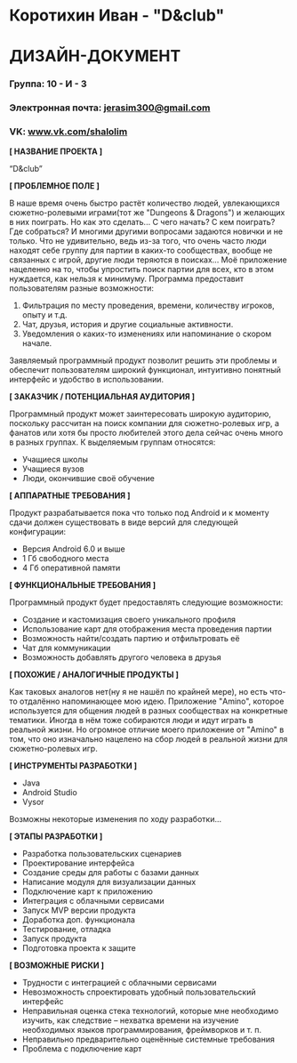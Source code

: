 # Коротихин Иван - "D&club"
# ДИЗАЙН-ДОКУМЕНТ

### Группа: 10 - И - 3
### Электронная почта: jerasim300@gmail.com
### VK: www.vk.com/shalolim


**[ НАЗВАНИЕ ПРОЕКТА ]**

“D&club”

**[ ПРОБЛЕМНОЕ ПОЛЕ ]**

В наше время очень быстро растёт количество людей, увлекающихся сюжетно-ролевыми играми(тот же "Dungeons & Dragons") и желающих в них поиграть. Но как это сделать... С чего начать? С кем поиграть? Где собраться? И многими другими вопросами задаются новички и не только. Что не удивительно, ведь из-за того, что очень часто люди находят себе группу для партии в каких-то сообществах, вообще не связанных с игрой, другие люди теряются в поисках... Моё приложение нацеленно на то, чтобы упростить поиск партии для всех, кто в этом нуждается, как нельзя к минимуму. Программа предоставит пользователям разные возможности:
1) Фильтрация по месту проведения, времени, количеству игроков, опыту и т.д.
2) Чат, друзья, история и другие социальные активности.
3) Уведомления о каких-то изменениях или напоминание о скором начале.

Заявляемый программный продукт позволит решить эти проблемы и обеспечит пользователям широкий функционал, интуитивно понятный интерфейс и удобство в использовании. 

**[ ЗАКАЗЧИК / ПОТЕНЦИАЛЬНАЯ АУДИТОРИЯ ]**

Программный продукт может заинтересовать широкую аудиторию, поскольку рассчитан на поиск компании для сюжетно-ролевых игр, а фанатов или хотя бы просто любителей этого дела сейчас очень много в разных группах. К выделяемым группам относятся:

* Учащиеся школы
* Учащиеся вузов
* Люди, окончившие своё обучение

**[ АППАРАТНЫЕ ТРЕБОВАНИЯ ]** 

Продукт разрабатывается пока что только под Android и к моменту сдачи должен существовать в виде версий для следующей конфигурации:

* Версия Android 6.0 и выше
* 1 Гб свободного места
* 4 Гб оперативной памяти

**[ ФУНКЦИОНАЛЬНЫЕ ТРЕБОВАНИЯ ]**

Программный продукт будет предоставлять следующие возможности:
* Создание и кастомизация своего уникального профиля 
* Использование карт для отображения места проведения партии
* Возможность найти/создать партию и отфильтровать её
* Чат для коммуникации
* Возможность добавлять другого человека в друзья

**[ ПОХОЖИЕ / АНАЛОГИЧНЫЕ ПРОДУКТЫ ]**

Как таковых аналогов нет(ну я не нашёл по крайней мере), но есть что-то отдалённо напоминающее мою идею. Приложение "Amino", которое используется для общения людей в разных сообществах на конкретные тематики. Иногда в нём тоже собираются люди и идут играть в реальной жизни. Но огромное отличие моего приложение от "Amino" в том, что оно изначально нацелено на сбор людей в реальной жизни для сюжетно-ролевых игр.

**[ ИНСТРУМЕНТЫ РАЗРАБОТКИ ]**

*	Java
*	Android Studio
*	Vysor

Возможны некоторые изменения по ходу разработки...

**[ ЭТАПЫ РАЗРАБОТКИ ]**

*	Разработка пользовательских сценариев
*	Проектирование интерфейса
*	Создание среды для работы с базами данных
*	Написание модуля для визуализации данных
*	Подключение карт к приложению
*	Интеграция с облачными сервисами
*	Запуск MVP версии продукта
*	Доработка доп. функционала
*	Тестирование, отладка
*	Запуск продукта
*	Подготовка проекта к защите

**[ ВОЗМОЖНЫЕ РИСКИ ]**

*	Трудности с интеграцией с облачными сервисами
*	Невозможность спроектировать удобный пользовательский интерфейс 
*	Неправильная оценка стека технологий, которые мне необходимо изучить, как следствие – нехватка времени на изучение необходимых языков программирования, фреймворков и т. п.
*	Неправильно предварительно оценённые системные требования
*	Проблема с подключение карт
